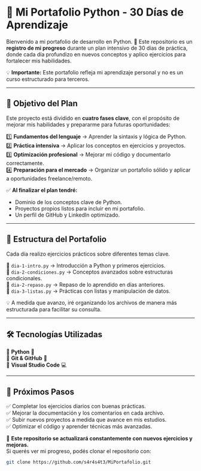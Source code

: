 # 🎯 Mi Portafolio Python - 30 Días de Aprendizaje  

Bienvenido a mi portafolio de desarrollo en Python. 🚀 Este repositorio es un **registro de mi progreso** durante un plan intensivo de 30 días de práctica, donde cada día profundizo en nuevos conceptos y aplico ejercicios para fortalecer mis habilidades.  

💡 **Importante:** Este portafolio refleja mi aprendizaje personal y no es un curso estructurado para terceros.  

---

## 📌 Objetivo del Plan  
Este proyecto está dividido en **cuatro fases clave**, con el propósito de mejorar mis habilidades y prepararme para futuras oportunidades:  

1️⃣ **Fundamentos del lenguaje** → Aprender la sintaxis y lógica de Python.  
2️⃣ **Práctica intensiva** → Aplicar los conceptos en ejercicios y proyectos.  
3️⃣ **Optimización profesional** → Mejorar mi código y documentarlo correctamente.  
4️⃣ **Preparación para el mercado** → Organizar un portafolio sólido y aplicar a oportunidades freelance/remoto.  

✅ **Al finalizar el plan tendré:**  
- Dominio de los conceptos clave de Python.  
- Proyectos propios listos para incluir en mi portafolio.  
- Un perfil de GitHub y LinkedIn optimizado.  

---

## 📂 Estructura del Portafolio  
Cada día realizo ejercicios prácticos sobre diferentes temas clave.  

📌 `dia-1-intro.py` → Introducción a Python y primeros ejercicios.  
🚀 `dia-2-condiciones.py` → Conceptos avanzados sobre estructuras condicionales.  
🔄 `dia-2-repaso.py` → Repaso de lo aprendido en días anteriores.  
🔧 `dia-3-listas.py` → Prácticas con listas y manipulación de datos.  

💡 A medida que avanzo, iré organizando los archivos de manera más estructurada para facilitar su consulta.  

---

## 🛠️ Tecnologías Utilizadas  
🔹 **Python** 🐍  
🔹 **Git & GitHub** 🔗  
🔹 **Visual Studio Code** 💻  

---

## 🚀 Próximos Pasos  
✅ Completar los ejercicios diarios con buenas prácticas.  
✅ Mejorar la documentación y los comentarios en cada archivo.  
✅ Subir nuevos proyectos a medida que avance en mis estudios.  
✅ Optimizar el código y aprender técnicas más avanzadas.  

🔎 **Este repositorio se actualizará constantemente con nuevos ejercicios y mejoras.**  
Si querés ver mi progreso, podés clonar el repositorio con:  
```bash
git clone https://github.com/s4r4s4t3/MiPortafolio.git